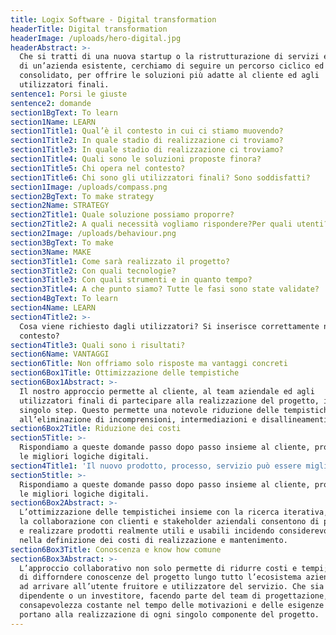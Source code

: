 ```yaml
---
title: Logix Software - Digital transformation
headerTitle: Digital transformation
headerImage: /uploads/hero-digital.jpg
headerAbstract: >-
  Che si tratti di una nuova startup o la ristrutturazione di servizi e processi
  di un’azienda esistente, cerchiamo di seguire un percorso ciclico ed iterativo
  consolidato, per offrire le soluzioni più adatte al cliente ed agli
  utilizzatori finali.
sentence1: Porsi le giuste
sentence2: domande
section1BgText: To learn
section1Name: LEARN
section1Title1: Qual’è il contesto in cui ci stiamo muovendo?
section1Title2: In quale stadio di realizzazione ci troviamo?
section1Title3: In quale stadio di realizzazione ci troviamo?
section1Title4: Quali sono le soluzioni proposte finora?
section1Title5: Chi opera nel contesto?
section1Title6: Chi sono gli utilizzatori finali? Sono soddisfatti?
section1Image: /uploads/compass.png
section2BgText: To make strategy
section2Name: STRATEGY
section2Title1: Quale soluzione possiamo proporre?
section2Title2: A quali necessità vogliamo rispondere?Per quali utenti?
section2Image: /uploads/behaviour.png
section3BgText: To make
section3Name: MAKE
section3Title1: Come sarà realizzato il progetto?
section3Title2: Con quali tecnologie?
section3Title3: Con quali strumenti e in quanto tempo?
section3Title4: A che punto siamo? Tutte le fasi sono state validate?
section4BgText: To learn
section4Name: LEARN
section4Title2: >-
  Cosa viene richiesto dagli utilizzatori? Si inserisce correttamente nel
  contesto?
section4Title3: Quali sono i risultati?
section6Name: VANTAGGI
section6Title: Non offriamo solo risposte ma vantaggi concreti
section6Box1Title: Ottimizzazione delle tempistiche
section6Box1Abstract: >-
  Il nostro approccio permette al cliente, al team aziendale ed agli
  utilizzatori finali di partecipare alla realizzazione del progetto, in ogni
  singolo step. Questo permette una notevole riduzione delle tempistiche, grazie
  all’eliminazione di incomprensioni, intermediazioni e disallineamenti.
section6Box2Title: Riduzione dei costi
section5Title: >-
  Rispondiamo a queste domande passo dopo passo insieme al cliente, progettando
  le migliori logiche digitali.
section4Title1: 'Il nuovo prodotto, processo, servizio può essere migliorato?'
section5title: >-
  Rispondiamo a queste domande passo dopo passo insieme al cliente, progettando
  le migliori logiche digitali.
section6Box2Abstract: >-
  L’ottimizzazione delle tempistichei insieme con la ricerca iterativa, i test e
  la collaborazione con clienti e stakeholder aziendali consentono di progettare
  e realizzare prodotti realmente utili e usabili incidendo considerevolmente
  nella definizione dei costi di realizzazione e mantenimento.
section6Box3Title: Conoscenza e know how comune
section6Box3Abstract: >-
  L’approccio collaborativo non solo permette di ridurre costi e tempi; ma anche
  di difforndere conoscenze del progetto lungo tutto l’ecosistema aziendale fino
  ad arrivare all’utente fruitore e utilizzatore del servizio. Che sia un
  dipendente o un investitore, facendo parte del team di progettazione, ha una
  consapevolezza costante nel tempo delle motivazioni e delle esigenze che
  portano alla realizzazione di ogni singolo componente del progetto.
---
```

